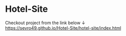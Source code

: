 # Hotel-Site

Checkout project from the link below &#8595;
<br>
https://sevro49.github.io/Hotel-Site/hotel-site/index.html
